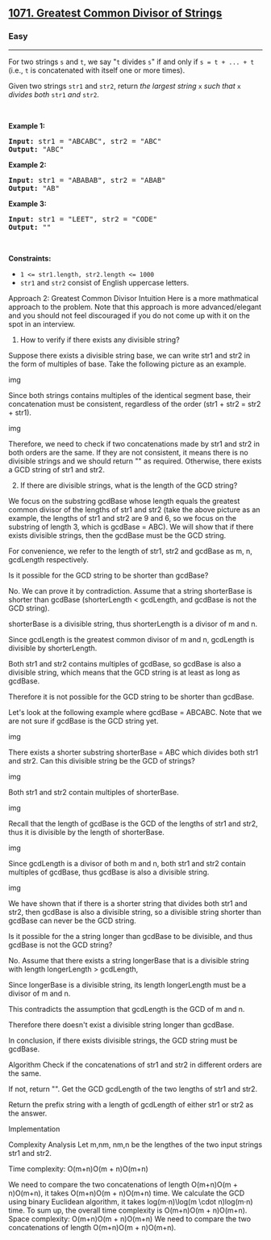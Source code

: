 <h2><a href="https://leetcode.com/problems/greatest-common-divisor-of-strings/">1071. Greatest Common Divisor of Strings</a></h2><h3>Easy</h3><hr><div><p>For two strings <code>s</code> and <code>t</code>, we say "<code>t</code> divides <code>s</code>" if and only if <code>s = t + ... + t</code> (i.e., <code>t</code> is concatenated with itself one or more times).</p>

<p>Given two strings <code>str1</code> and <code>str2</code>, return <em>the largest string </em><code>x</code><em> such that </em><code>x</code><em> divides both </em><code>str1</code><em> and </em><code>str2</code>.</p>

<p>&nbsp;</p>
<p><strong class="example">Example 1:</strong></p>

<pre><strong>Input:</strong> str1 = "ABCABC", str2 = "ABC"
<strong>Output:</strong> "ABC"
</pre>

<p><strong class="example">Example 2:</strong></p>

<pre><strong>Input:</strong> str1 = "ABABAB", str2 = "ABAB"
<strong>Output:</strong> "AB"
</pre>

<p><strong class="example">Example 3:</strong></p>

<pre><strong>Input:</strong> str1 = "LEET", str2 = "CODE"
<strong>Output:</strong> ""
</pre>

<p>&nbsp;</p>
<p><strong>Constraints:</strong></p>

<ul>
	<li><code>1 &lt;= str1.length, str2.length &lt;= 1000</code></li>
	<li><code>str1</code> and <code>str2</code> consist of English uppercase letters.</li>
</ul>
</div>


Approach 2: Greatest Common Divisor
Intuition
Here is a more mathmatical approach to the problem. Note that this approach is more advanced/elegant and you should not feel discouraged if you do not come up with it on the spot in an interview.

1. How to verify if there exists any divisible string?

Suppose there exists a divisible string base, we can write str1 and str2 in the form of multiples of base. Take the following picture as an example.

img

Since both strings contains multiples of the identical segment base, their concatenation must be consistent, regardless of the order (str1 + str2 = str2 + str1).

img

Therefore, we need to check if two concatenations made by str1 and str2 in both orders are the same. If they are not consistent, it means there is no divisible strings and we should return "" as required. Otherwise, there exists a GCD string of str1 and str2.

2. If there are divisible strings, what is the length of the GCD string?

We focus on the substring gcdBase whose length equals the greatest common divisor of the lengths of str1 and str2 (take the above picture as an example, the lengths of str1 and str2 are 9 and 6, so we focus on the substring of length 3, which is gcdBase = ABC). We will show that if there exists divisible strings, then the gcdBase must be the GCD string.

For convenience, we refer to the length of str1, str2 and gcdBase as m, n, gcdLength respectively.

Is it possible for the GCD string to be shorter than gcdBase?

No. We can prove it by contradiction. Assume that a string shorterBase is shorter than gcdBase (shorterLength < gcdLength, and gcdBase is not the GCD string).

shorterBase is a divisible string, thus shorterLength is a divisor of m and n.

Since gcdLength is the greatest common divisor of m and n, gcdLength is divisible by shorterLength.

Both str1 and str2 contains multiples of gcdBase, so gcdBase is also a divisible string, which means that the GCD string is at least as long as gcdBase.

Therefore it is not possible for the GCD string to be shorter than gcdBase.

Let's look at the following example where gcdBase = ABCABC. Note that we are not sure if gcdBase is the GCD string yet.

img

There exists a shorter substring shorterBase = ABC which divides both str1 and str2. Can this divisible string be the GCD of strings?

img

Both str1 and str2 contain multiples of shorterBase.

img

Recall that the length of gcdBase is the GCD of the lengths of str1 and str2, thus it is divisible by the length of shorterBase.

img

Since gcdLength is a divisor of both m and n, both str1 and str2 contain multiples of gcdBase, thus gcdBase is also a divisible string.

img

We have shown that if there is a shorter string that divides both str1 and str2, then gcdBase is also a divisible string, so a divisible string shorter than gcdBase can never be the GCD string.

Is it possible for the a string longer than gcdBase to be divisible, and thus gcdBase is not the GCD string?

No. Assume that there exists a string longerBase that is a divisible string with length longerLength > gcdLength,

Since longerBase is a divisible string, its length longerLength must be a divisor of m and n.

This contradicts the assumption that gcdLength is the GCD of m and n.

Therefore there doesn't exist a divisible string longer than gcdBase.

In conclusion, if there exists divisible strings, the GCD string must be gcdBase.


Algorithm
Check if the concatenations of str1 and str2 in different orders are the same.

If not, return "".
Get the GCD gcdLength of the two lengths of str1 and str2.

Return the prefix string with a length of gcdLength of either str1 or str2 as the answer.

Implementation

Complexity Analysis
Let m,nm, nm,n be the lengthes of the two input strings str1 and str2.

Time complexity: O(m+n)O(m + n)O(m+n)

We need to compare the two concatenations of length O(m+n)O(m + n)O(m+n), it takes O(m+n)O(m + n)O(m+n) time.
We calculate the GCD using binary Euclidean algorithm, it takes log⁡(m⋅n)\log(m \cdot n)log(m⋅n) time.
To sum up, the overall time complexity is O(m+n)O(m + n)O(m+n).
Space complexity: O(m+n)O(m + n)O(m+n) We need to compare the two concatenations of length O(m+n)O(m + n)O(m+n).
